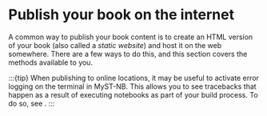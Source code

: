 # Publish your book on the internet

A common way to publish your book content is to create an HTML version of your book (also called a _static website_) and host it on the web somewhere.
There are a few ways to do this, and this section covers the methods available to you.

:::{tip}
When publishing to online locations, it may be useful to activate error logging on the terminal in MyST-NB.
This allows you to see tracebacks that happen as a result of executing notebooks as part of your build process.
To do so, see [](execute:tracebacks).
:::

```{tableofcontents}
```
